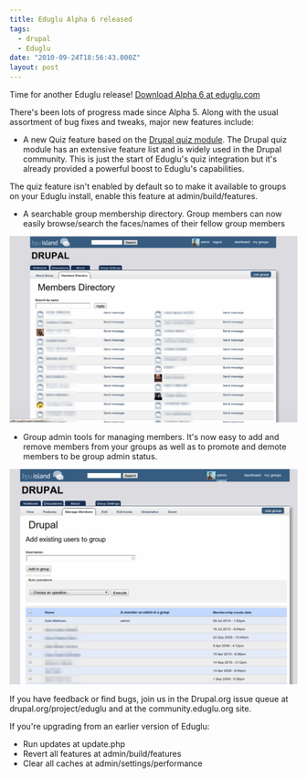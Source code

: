```yaml
---
title: Eduglu Alpha 6 released
tags:
  - drupal
  - Eduglu
date: "2010-09-24T18:56:43.000Z"
layout: post
---
```


Time for another Eduglu release! [Download Alpha 6 at eduglu.com][0]

There's been lots of progress made since Alpha 5\. Along with the usual assortment of bug fixes and tweaks, major new features include:

* A new Quiz feature based on the [Drupal quiz module][1]. The Drupal quiz module has an extensive feature list and is widely used in the Drupal community. This is just the start of Eduglu's quiz integration but it's already provided a powerful boost to Eduglu's capabilities.

The quiz feature isn't enabled by default so to make it available to groups on your Eduglu install, enable this feature at admin/build/features.

* A searchable group membership directory. Group members can now easily browse/search the faces/names of their fellow group members

![Screenshot of Eduglu membership directory](./membership_directory.png)

* Group admin tools for managing members. It's now easy to add and remove members from your groups as well as to promote and demote members to be group admin status.

![Screenshot of Eduglu group memberes admin tool](./group-members-admin-tool.png)

If you have feedback or find bugs, join us in the Drupal.org issue queue at drupal.org/project/eduglu and at the community.eduglu.org site.

If you're upgrading from an earlier version of Eduglu:

* Run updates at update.php
* Revert all features at admin/build/features
* Clear all caches at admin/settings/performance


[0]: http://eduglu.com/content/eduglu-alpha-6
[1]: http://drupal.org/project/quiz
